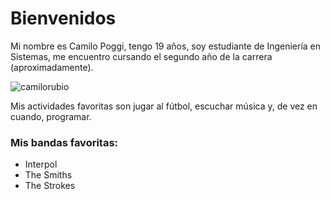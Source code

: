 <h1>Bienvenidos</h1> 
Mi nombre es Camilo Poggi, tengo 19 años, soy estudiante de Ingeniería en Sistemas, me encuentro cursando el segundo año de la carrera (aproximadamente).

![camilorubio](https://user-images.githubusercontent.com/129234114/232156457-de3c39ab-f168-4491-bdcc-f8e5d6652998.png)

Mis actividades favoritas son jugar al fútbol, escuchar música y, de vez en cuando, programar.
<h3>Mis bandas favoritas:</h3>
        <ul>
          <li>Interpol</li>
          <li>The Smiths</li>
          <li>The Strokes</li>
        </ul>
